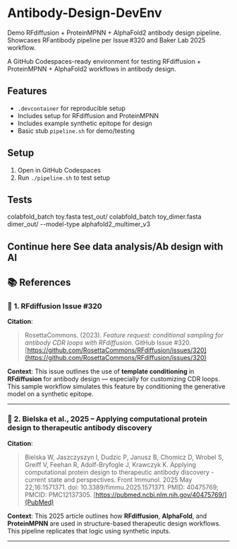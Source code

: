 # Antibody-Design-DevEnv
Demo RFdiffusion + ProteinMPNN + AlphaFold2 antibody design pipeline. Showcases RFantibody pipeline per Issue #320 and Baker Lab 2025 workflow.

A GitHub Codespaces-ready environment for testing RFdiffusion + ProteinMPNN + AlphaFold2 workflows in antibody design.

## Features

- `.devcontainer` for reproducible setup
- Includes setup for RFdiffusion and ProteinMPNN
- Includes example synthetic epitope for design
- Basic stub `pipeline.sh` for demo/testing

## Setup

1. Open in GitHub Codespaces
2. Run `./pipeline.sh` to test setup

## Tests
colabfold_batch toy.fasta test_out/
colabfold_batch toy_dimer.fasta dimer_out/ --model-type alphafold2_multimer_v3

Continue here
See data analysis/Ab design with AI
---

## 📚 References

### 🔁 **1. RFdiffusion Issue #320**

**Citation**:

> RosettaCommons. (2023). *Feature request: conditional sampling for antibody CDR loops with RFdiffusion*. GitHub Issue #320.
> [https://github.com/RosettaCommons/RFdiffusion/issues/320](https://github.com/RosettaCommons/RFdiffusion/issues/320)

**Context**:
This issue outlines the use of **template conditioning** in **RFdiffusion** for antibody design — especially for customizing CDR loops. This sample workflow simulates this feature by conditioning the generative model on a synthetic epitope.

---

### 🧪 **2. Bielska et al., 2025 – Applying computational protein design to therapeutic antibody discovery**

**Citation**:

> Bielska W, Jaszczyszyn I, Dudzic P, Janusz B, Chomicz D, Wrobel S, Greiff V, Feehan R, Adolf-Bryfogle J, Krawczyk K. Applying computational protein design to therapeutic antibody discovery - current state and perspectives. Front Immunol. 2025 May 22;16:1571371. doi: 10.3389/fimmu.2025.1571371. PMID: 40475769; PMCID: PMC12137305.
> [https://pubmed.ncbi.nlm.nih.gov/40475769/](PubMed)
> 
**Context**:
This 2025 article outlines how **RFdiffusion**, **AlphaFold**, and **ProteinMPNN** are used in structure-based therapeutic design workflows. This pipeline replicates that logic using synthetic inputs.

---


